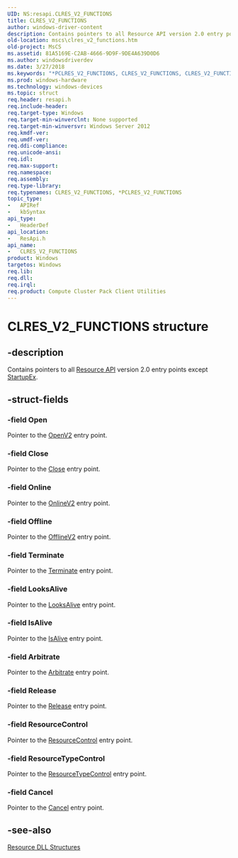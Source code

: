 ```yaml
---
UID: NS:resapi.CLRES_V2_FUNCTIONS
title: CLRES_V2_FUNCTIONS
author: windows-driver-content
description: Contains pointers to all Resource API version 2.0 entry points except StartupEx.
old-location: mscs\clres_v2_functions.htm
old-project: MsCS
ms.assetid: 81A5169E-C2AB-4666-9D9F-9DE4A639D0D6
ms.author: windowsdriverdev
ms.date: 3/27/2018
ms.keywords: "*PCLRES_V2_FUNCTIONS, CLRES_V2_FUNCTIONS, CLRES_V2_FUNCTIONS structure [Failover Cluster], PCLRES_V2_FUNCTIONS, PCLRES_V2_FUNCTIONS structure pointer [Failover Cluster], mscs.clres_v2_functions, resapi/CLRES_V2_FUNCTIONS, resapi/PCLRES_V2_FUNCTIONS"
ms.prod: windows-hardware
ms.technology: windows-devices
ms.topic: struct
req.header: resapi.h
req.include-header: 
req.target-type: Windows
req.target-min-winverclnt: None supported
req.target-min-winversvr: Windows Server 2012
req.kmdf-ver: 
req.umdf-ver: 
req.ddi-compliance: 
req.unicode-ansi: 
req.idl: 
req.max-support: 
req.namespace: 
req.assembly: 
req.type-library: 
req.typenames: CLRES_V2_FUNCTIONS, *PCLRES_V2_FUNCTIONS
topic_type:
-	APIRef
-	kbSyntax
api_type:
-	HeaderDef
api_location:
-	ResApi.h
api_name:
-	CLRES_V2_FUNCTIONS
product: Windows
targetos: Windows
req.lib: 
req.dll: 
req.irql: 
req.product: Compute Cluster Pack Client Utilities
---
```


# CLRES_V2_FUNCTIONS structure


## -description


Contains pointers to all <a href="https://msdn.microsoft.com/764a35dd-a681-4af0-8e2c-281a254a3a30">Resource API</a> version 2.0 entry 
    points except <a href="https://msdn.microsoft.com/7C669EDC-B7A1-4623-91A9-5D8C5949B50A">StartupEx</a>.


## -struct-fields




### -field Open

Pointer to the <a href="https://msdn.microsoft.com/EA798D15-9458-4F66-8D0E-13DA383552F7">OpenV2</a> entry point.


### -field Close

Pointer to the <a href="https://msdn.microsoft.com/library/windows/hardware/hh451151">Close</a> entry point.


### -field Online

Pointer to the <a href="https://msdn.microsoft.com/0462CDFD-6499-4FF8-8B5C-4DC15AC30169">OnlineV2</a> entry point.


### -field Offline

Pointer to the <a href="https://msdn.microsoft.com/2983B328-08ED-4DA6-8DC2-79D44C710888">OfflineV2</a> entry point.


### -field Terminate

Pointer to the <a href="https://msdn.microsoft.com/b53ab7db-ed17-4386-8a5f-5d0b0d1cb1b3">Terminate</a> entry point.


### -field LooksAlive

Pointer to the <a href="https://msdn.microsoft.com/cfc57325-847d-4f59-bee8-6a02b0a2ef32">LooksAlive</a> entry point.


### -field IsAlive

Pointer to the <a href="https://msdn.microsoft.com/ff7661af-0a24-4a2e-bb31-c967845a4ff4">IsAlive</a> entry point.


### -field Arbitrate

Pointer to the <a href="https://msdn.microsoft.com/dc16b785-bbb1-4917-a826-e49445a86c26">Arbitrate</a> entry point.


### -field Release

Pointer to the <a href="https://msdn.microsoft.com/9e8e4557-b223-4f8f-9393-67f589181754">Release</a> entry point.


### -field ResourceControl

Pointer to the <a href="https://msdn.microsoft.com/a9c64471-41fa-4101-9a02-ad57add8124c">ResourceControl</a> entry 
      point.


### -field ResourceTypeControl

Pointer to the <a href="https://msdn.microsoft.com/dc4a6e6e-f968-4502-88d0-dc692341528d">ResourceTypeControl</a> entry 
      point.


### -field Cancel

Pointer to the <a href="https://msdn.microsoft.com/library/windows/hardware/hh406716">Cancel</a> entry point.


## -see-also




<a href="https://msdn.microsoft.com/9ab4b974-28b5-4f33-a7c4-b9b2472059aa">Resource DLL Structures</a>
 

 

